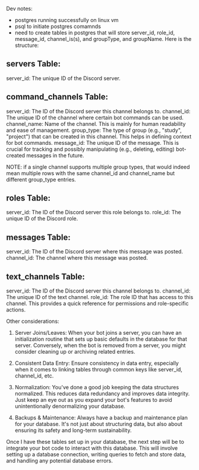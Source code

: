 Dev notes:

- postgres running successfully on linux vm
- psql to initiate postgres comamnds
- need to create tables in postgres that will store server_id, role_id, message_id, channel_is(s), and groupType, and groupName. Here is the structure:

## servers Table:
server_id: The unique ID of the Discord server.

## command_channels Table:
server_id: The ID of the Discord server this channel belongs to.
channel_id: The unique ID of the channel where certain bot commands can be used.
channel_name: Name of the channel. This is mainly for human readability and ease of management.
group_type: The type of group (e.g., "study", "project") that can be created in this channel. This helps in defining context for bot commands.
message_id: The unique ID of the message. This is crucial for tracking and possibly manipulating (e.g., deleting, editing) bot-created messages in the future.

NOTE: if a single channel supports multiple group types, that would indeed mean multiple rows with the same channel_id and channel_name but different group_type entries.

## roles Table:
server_id: The ID of the Discord server this role belongs to.
role_id: The unique ID of the Discord role.

## messages Table:
server_id: The ID of the Discord server where this message was posted.
channel_id: The channel where this message was posted.

## text_channels Table:
server_id: The ID of the Discord server this channel belongs to.
channel_id: The unique ID of the text channel.
role_id: The role ID that has access to this channel. This provides a quick reference for permissions and role-specific actions.


Other considerations:
1. Server Joins/Leaves: When your bot joins a server, you can have an initialization routine that sets up basic defaults in the database for that server. Conversely, when the bot is removed from a server, you might consider cleaning up or archiving related entries.

2. Consistent Data Entry: Ensure consistency in data entry, especially when it comes to linking tables through common keys like server_id, channel_id, etc.

3. Normalization: You've done a good job keeping the data structures normalized. This reduces data redundancy and improves data integrity. Just keep an eye out as you expand your bot's features to avoid unintentionally denormalizing your database.

4. Backups & Maintenance: Always have a backup and maintenance plan for your database. It's not just about structuring data, but also about ensuring its safety and long-term sustainability.

Once I have these tables set up in your database, the next step will be to integrate your bot code to interact with this database. This will involve setting up a database connection, writing queries to fetch and store data, and handling any potential database errors.
